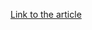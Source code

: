 [Link to the article](https://welivesecurity.com/2022/10/11/polonium-targets-israel-creepy-malware/)
